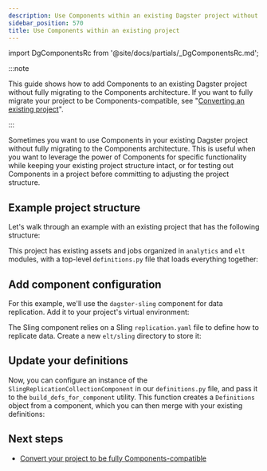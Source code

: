 ```yaml
---
description: Use Components within an existing Dagster project without fully migrating to the Components architecture.
sidebar_position: 570
title: Use Components within an existing project
---
```


import DgComponentsRc from '@site/docs/partials/\_DgComponentsRc.md';

<DgComponentsRc />

:::note

This guide shows how to add Components to an existing Dagster project without fully migrating to the Components architecture. If you want to fully migrate your project to be Components-compatible, see "[Converting an existing project](/guides/build/projects/moving-to-components/migrating-project)".

:::

Sometimes you want to use Components in your existing Dagster project without fully migrating to the Components architecture. This is useful when you want to leverage the power of Components for specific functionality while keeping your existing project structure intact, or for testing out Components in a project before committing to adjusting the project structure.

## Example project structure

Let's walk through an example with an existing project that has the following structure:

<CliInvocationExample path="docs_snippets/docs_snippets/guides/dg/adding-components-to-existing-project/generated/1-tree.txt" />

This project has existing assets and jobs organized in `analytics` and `elt` modules, with a top-level `definitions.py` file that loads everything together:

<CodeExample
  path="docs_snippets/docs_snippets/guides/dg/adding-components-to-existing-project/generated/2-definitions-before.py"
  language="python"
  title="my_existing_project/definitions.py"
/>

## Add component configuration

For this example, we'll use the `dagster-sling` component for data replication. Add it to your project's virtual environment:

<CliInvocationExample contents="uv add dagster-sling" />

The Sling component relies on a Sling `replication.yaml` file to define how to replicate data. Create a new `elt/sling` directory to store it:

<CliInvocationExample path="docs_snippets/docs_snippets/guides/dg/adding-components-to-existing-project/generated/4-mkdir.txt" />

<CodeExample
  path="docs_snippets/docs_snippets/guides/dg/adding-components-to-existing-project/generated/5-replication.yaml"
  language="yaml"
  title="my_existing_project/elt/sling/replication.yaml"
/>

## Update your definitions

Now, you can configure an instance of the `SlingReplicationCollectionComponent` in our `definitions.py` file, and pass it to the `build_defs_for_component` utility. This function creates a `Definitions` object from a component, which you can then merge with your existing definitions:

<CodeExample
  path="docs_snippets/docs_snippets/guides/dg/adding-components-to-existing-project/generated/6-definitions.py"
  language="python"
  title="my_existing_project/definitions.py"
/>

## Next steps

- [Convert your project to be fully Components-compatible](/guides/build/projects/moving-to-components/migrating-project)

